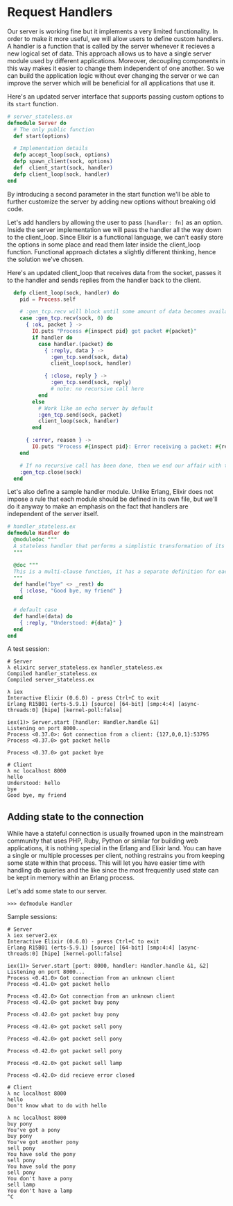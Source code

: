 Request Handlers
================

Our server is working fine but it implements a very limited functionality. In order to make it more useful, we will allow users to define custom handlers. A handler is a function that is called by the server whenever it recieves a new logical set of data. This approach allows us to have a single server module used by different applications. Moreover, decoupling components in this way makes it easier to change them independent of one another. So we can build the application logic without ever changing the server or we can improve the server which will be beneficial for all applications that use it.

Here's an updated server interface that supports passing custom options to its `start` function.

```elixir
# server_stateless.ex
defmodule Server do
  # The only public function
  def start(options)

  # Implementation details
  defp accept_loop(sock, options)
  defp spawn_client(sock, options)
  def  client_start(sock, handler)
  defp client_loop(sock, handler)
end
```

By introducing a second parameter in the start function we'll be able to further customize the server by adding new options without breaking old code.

Let's add handlers by allowing the user to pass `[handler: fn]` as an option. Inside the server implementation we will pass the handler all the way down to the client_loop. Since Elixir is a functional language, we can't easily store the options in some place and read them later inside the client_loop function. Functional approach dictates a slightly different thinking, hence the solution we've chosen.

Here's an updated client_loop that receives data from the socket, passes it to the handler and sends replies from the handler back to the client.

```elixir
  defp client_loop(sock, handler) do
    pid = Process.self

    # :gen_tcp.recv will block until some amount of data becomes available.
    case :gen_tcp.recv(sock, 0) do
      { :ok, packet } ->
        IO.puts "Process #{inspect pid} got packet #{packet}"
        if handler do
          case handler.(packet) do
            { :reply, data } ->
              :gen_tcp.send(sock, data)
              client_loop(sock, handler)

            { :close, reply } ->
              :gen_tcp.send(sock, reply)
              # note: no recursive call here
          end
        else
          # Work like an echo server by default
          :gen_tcp.send(sock, packet)
          client_loop(sock, handler)
        end

      { :error, reason } ->
        IO.puts "Process #{inspect pid}: Error receiving a packet: #{reason}"
    end

    # If no recursive call has been done, then we end our affair with the client.
    :gen_tcp.close(sock)
  end
```

Let's also define a sample handler module. Unlike Erlang, Elixir does not impose a rule that each module should be defined in its own file, but we'll do it anyway to make an emphasis on the fact that handlers are independent of the server itself.

```elixir
# handler_stateless.ex
defmodule Handler do
  @moduledoc """
  A stateless handler that performs a simplistic transformation of its input.
  """

  @doc """
  This is a multi-clause function, it has a separate definition for each of the two cases we support.
  """
  def handle("bye" <> _rest) do
    { :close, "Good bye, my friend" }
  end

  # default case
  def handle(data) do
    { :reply, "Understood: #{data}" }
  end
end
```

A test session:

```
# Server
λ elixirc server_stateless.ex handler_stateless.ex
Compiled handler_stateless.ex
Compiled server_stateless.ex

λ iex
Interactive Elixir (0.6.0) - press Ctrl+C to exit
Erlang R15B01 (erts-5.9.1) [source] [64-bit] [smp:4:4] [async-threads:0] [hipe] [kernel-poll:false]

iex(1)> Server.start [handler: Handler.handle &1]
Listening on port 8000...
Process <0.37.0>: Got connection from a client: {127,0,0,1}:53795
Process <0.37.0> got packet hello

Process <0.37.0> got packet bye
```

```
# Client
λ nc localhost 8000
hello
Understood: hello
bye
Good bye, my friend
```

## Adding state to the connection ##

While have a stateful connection is usually frowned upon in the mainstream community that uses PHP, Ruby, Python or similar for building web applications, it is nothing special in the Erlang and Elixir land. You can have a single or multiple processes per client, nothing restrains you from keeping some state within that process. This will let you have easier time with handling db quieries and the like since the most frequently used state can be kept in memory within an Erlang process.

Let's add some state to our server.

```
>>> defmodule Handler
```

Sample sessions:

```
# Server
λ iex server2.ex
Interactive Elixir (0.6.0) - press Ctrl+C to exit
Erlang R15B01 (erts-5.9.1) [source] [64-bit] [smp:4:4] [async-threads:0] [hipe] [kernel-poll:false]

iex(1)> Server.start [port: 8000, handler: Handler.handle &1, &2]
Listening on port 8000...
Process <0.41.0> Got connection from an unknown client
Process <0.41.0> got packet hello

Process <0.42.0> Got connection from an unknown client
Process <0.42.0> got packet buy pony

Process <0.42.0> got packet buy pony

Process <0.42.0> got packet sell pony

Process <0.42.0> got packet sell pony

Process <0.42.0> got packet sell pony

Process <0.42.0> got packet sell lamp

Process <0.42.0> did recieve error closed
```

```
# Client
λ nc localhost 8000
hello
Don't know what to do with hello

λ nc localhost 8000
buy pony
You've got a pony
buy pony
You've got another pony
sell pony
You have sold the pony
sell pony
You have sold the pony
sell pony
You don't have a pony
sell lamp
You don't have a lamp
^C
```
